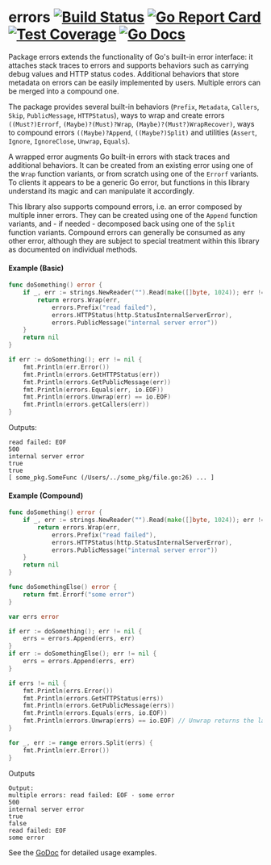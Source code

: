 # errors [![Build Status](https://travis-ci.org/ibrt/errors.svg?branch=master)](https://travis-ci.org/ibrt/errors) [![Go Report Card](https://goreportcard.com/badge/github.com/ibrt/errors)](https://goreportcard.com/report/github.com/ibrt/errors) [![Test Coverage](https://codecov.io/gh/ibrt/errors/branch/master/graph/badge.svg)](https://codecov.io/gh/ibrt/errors) [![Go Docs](https://godoc.org/github.com/ibrt/errors?status.svg)](http://godoc.org/github.com/ibrt/errors)

Package errors extends the functionality of Go's built-in error interface: it attaches stack traces to errors and
supports behaviors such as carrying debug values and HTTP status codes. Additional behaviors that store metadata on
errors can be easily implemented by users. Multiple errors can be merged into a compound one.

The package provides several built-in behaviors (`Prefix`, `Metadata`, `Callers`, `Skip`, `PublicMessage`, 
`HTTPStatus`), ways to wrap and create errors `((Must?)Errorf`, `(Maybe)?(Must)?Wrap`, `(Maybe)?(Must?)WrapRecover)`, 
ways to compound errors `((Maybe)?Append`, `((Maybe?)Split)` and utilities (`Assert`, `Ignore`, `IgnoreClose`, `Unwrap`,
`Equals`).

A wrapped error augments Go built-in errors with stack traces and additional behaviors. It can be created from an
existing error using one of the `Wrap` function variants, or from scratch using one of the `Errorf` variants. To clients 
it appears to be a generic Go error, but functions in this library understand its magic and can manipulate it 
accordingly.

This library also supports compound errors, i.e. an error composed by multiple inner errors. They can be created using 
one of the `Append` function variants, and - if needed - decomposed back using one of the `Split` function variants. 
Compound errors can generally be consumed as any other error, although they are subject to special treatment within this
library as documented on individual methods.

#### Example (Basic)

```go
func doSomething() error {
	if _, err := strings.NewReader("").Read(make([]byte, 1024)); err != nil {
		return errors.Wrap(err,
			errors.Prefix("read failed"),
			errors.HTTPStatus(http.StatusInternalServerError),
			errors.PublicMessage("internal server error"))
	}
	return nil
}

if err := doSomething(); err != nil {
	fmt.Println(err.Error())
	fmt.Println(errors.GetHTTPStatus(err))
	fmt.Println(errors.GetPublicMessage(err))
	fmt.Println(errors.Equals(err, io.EOF))
	fmt.Println(errors.Unwrap(err) == io.EOF)
	fmt.Println(errors.getCallers(err))
}
```

Outputs:

```
read failed: EOF
500
internal server error
true
true
[ some_pkg.SomeFunc (/Users/../some_pkg/file.go:26) ... ]
```

#### Example (Compound)

```go
func doSomething() error {
    if _, err := strings.NewReader("").Read(make([]byte, 1024)); err != nil {
        return errors.Wrap(err,
            errors.Prefix("read failed"),
            errors.HTTPStatus(http.StatusInternalServerError),
            errors.PublicMessage("internal server error"))
    }
    return nil
}

func doSomethingElse() error {
    return fmt.Errorf("some error")
}

var errs error

if err := doSomething(); err != nil {
    errs = errors.Append(errs, err)
}
if err := doSomethingElse(); err != nil {
    errs = errors.Append(errs, err)
}

if errs != nil {
    fmt.Println(errs.Error())
    fmt.Println(errors.GetHTTPStatus(errs))
    fmt.Println(errors.GetPublicMessage(errs))
    fmt.Println(errors.Equals(errs, io.EOF))
    fmt.Println(errors.Unwrap(errs) == io.EOF) // Unwrap returns the last error
}

for _, err := range errors.Split(errs) {
    fmt.Println(err.Error())
}
```

Outputs

```
Output:
multiple errors: read failed: EOF · some error
500
internal server error
true
false
read failed: EOF
some error
```

See the [GoDoc](https://godoc.org/github.com/ibrt/errors) for detailed usage examples.

